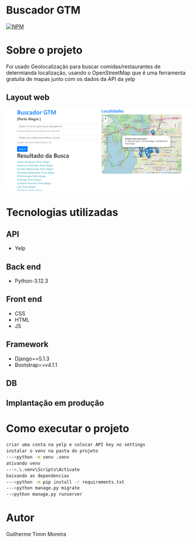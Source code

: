 # Buscador GTM
[![NPM](https://img.shields.io/npm/l/react)](https://github.com/GuilhermeGTM/ProjetoFilmes/blob/main/LICENSE) 

# Sobre o projeto
Foi usado Geolocalização para buscar comidas/restaurantes de determianda localização, usando o OpenStreetMap que é uma ferramenta gratuita de mapas junto com os dados da API da yelp
  

## Layout web
![Web 1](https://github.com/GuilhermeGTM/geo/blob/main/demo/buscadorgtm.png)


# Tecnologias utilizadas
## API
- Yelp

## Back end
- Python-3.12.3

## Front end
- CSS
- HTML
- JS

## Framework
- Django==5.1.3
- Bootstrap==v4.1.1

## DB

## Implantação em produção

# Como executar o projeto

```bash
criar uma conta na yelp e colocar API key no settings
instalar o venv na pasta do projeto
--->python -m venv .venv
ativando venv
--->.\.venv\Scripts\Activate
baixando as dependencias
--->python -m pip install -r requirements.txt
--->python manage.py migrate
-->python manage.py runserver
```

# Autor

Guilherme Timm Moreira

